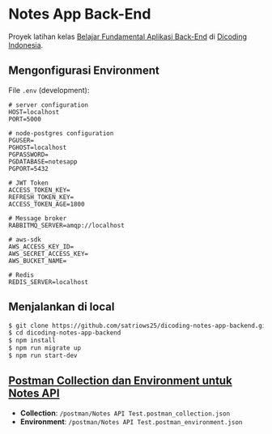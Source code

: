 # Notes App Back-End

Proyek latihan kelas [Belajar Fundamental Aplikasi Back-End](https://www.dicoding.com/academies/271) di [Dicoding Indonesia](https://www.dicoding.com).

## Mengonfigurasi Environment

File `.env` (development):

```
# server configuration
HOST=localhost
PORT=5000

# node-postgres configuration
PGUSER=
PGHOST=localhost
PGPASSWORD=
PGDATABASE=notesapp
PGPORT=5432

# JWT Token
ACCESS_TOKEN_KEY=
REFRESH_TOKEN_KEY=
ACCESS_TOKEN_AGE=1800

# Message broker
RABBITMQ_SERVER=amqp://localhost

# aws-sdk
AWS_ACCESS_KEY_ID=
AWS_SECRET_ACCESS_KEY=
AWS_BUCKET_NAME=

# Redis
REDIS_SERVER=localhost
```

## Menjalankan di local

```bash
$ git clone https://github.com/satriows25/dicoding-notes-app-backend.git
$ cd dicoding-notes-app-backend
$ npm install
$ npm run migrate up
$ npm run start-dev
```

## [Postman Collection dan Environment untuk Notes API](https://github.com/satriows25/dicoding-notes-app-backend/tree/main/postman)

- **Collection**: `/postman/Notes API Test.postman_collection.json`
- **Environment**: `/postman/Notes API Test.postman_environment.json`
